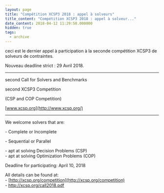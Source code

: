 ```yaml
---
layout: page
title: "Compétition XCSP3 2018 : appel à solveurs"
title_content: "Compétition XCSP3 2018 : appel à solveur..."
date_content: 2018-04-12 11:29:58.000000
hidden: true
tags:
  - archive
---
```





ceci est le dernier appel à participation à la seconde compétition XCSP3 de
solveurs de contraintes.



Nouveau deadline strict : 29 Avril 2018.



  
************************************





second Call for Solvers and Benchmarks



second XCSP3 Competition



(CSP and COP Competition)



[www.xcsp.org](http://www.xcsp.org/)



************************************  
  



We welcome solvers that are:



\- Complete or Incomplete







\- Sequential or Parallel



\- apt at solving Decision Problems (CSP)  
\- apt at solving Optimization Problems (COP)





Deadline for participating: April 10, 2018





All details can be found at:  
\- [http://xcsp.org/competition](http://xcsp.org/competition)  
\- <http://xcsp.org/call2018.pdf>





